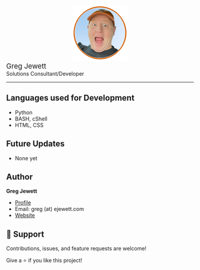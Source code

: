<div style="text-align:center;"><img src="https://github.com/jewettg/jewettg/blob/main/2022-wow-orange-circle.png" height="150"></div>
<div style="font-size: 14pt;">Greg Jewett</div>
<div>Solutions Consultant/Developer</div>
<hr>

## Languages used for Development

- Python
- BASH, cShell
- HTML, CSS

## Future Updates

- None yet

## Author

**Greg Jewett**

- [Profile](https://github.com/jewettg "Rohit jain")
- Email:  greg (at) ejewett.com
- [Website](https://sites.google.com/ejewett.com/gregjewett "Personal Website")

## 🤝 Support

Contributions, issues, and feature requests are welcome!

Give a ⭐️ if you like this project!